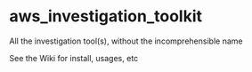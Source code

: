 # aws_investigation_toolkit
All the investigation tool(s), without the incomprehensible name

See the Wiki for install, usages, etc
